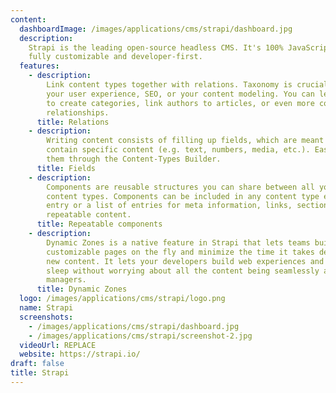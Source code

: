 ```yaml
---
content:
  dashboardImage: /images/applications/cms/strapi/dashboard.jpg
  description:
    Strapi is the leading open-source headless CMS. It's 100% JavaScript,
    fully customizable and developer-first.
  features:
    - description:
        Link content types together with relations. Taxonomy is crucial for
        your user experience, SEO, or your content modeling. You can leverage Strapi
        to create categories, link authors to articles, or even more complex multi-criteria
        relationships.
      title: Relations
    - description:
        Writing content consists of filling up fields, which are meant to
        contain specific content (e.g. text, numbers, media, etc.). Easily configure
        them through the Content-Types Builder.
      title: Fields
    - description:
        Components are reusable structures you can share between all your
        content types. Components can be included in any content type either as a single
        entry or a list of entries for meta information, links, sections list or any
        repeatable content.
      title: Repeatable components
    - description:
        Dynamic Zones is a native feature in Strapi that lets teams build
        customizable pages on the fly and minimize the time it takes developers to add
        new content. It lets your developers build web experiences and have a good night's
        sleep without worrying about all the content being seamlessly added by the content
        managers.
      title: Dynamic Zones
  logo: /images/applications/cms/strapi/logo.png
  name: Strapi
  screenshots:
    - /images/applications/cms/strapi/dashboard.jpg
    - /images/applications/cms/strapi/screenshot-2.jpg
  videoUrl: REPLACE
  website: https://strapi.io/
draft: false
title: Strapi
---
```

